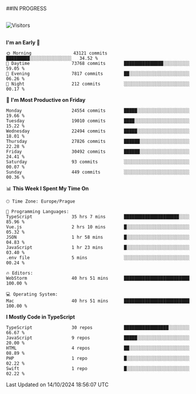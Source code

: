 ##IN PROGRESS
##
![Visitors](https://komarev.com/ghpvc/?username=petrbui&style=for-the-badge&label=Visitors+👀)



##
<!--
[![My GitHub stats](https://github-readme-stats.vercel.app/api?username=petrbui&theme=github_dark)](https://github.com/anuraghazra/github-readme-stats)

[![My wakatime stats](https://github-readme-stats.vercel.app/api/wakatime?username=petrbui&theme=github_dark)](https://github.com/anuraghazra/github-readme-stats)
-->
<!--START_SECTION:waka-->
**I'm an Early 🐤** 

```text
🌞 Morning                43121 commits       █████████░░░░░░░░░░░░░░░░   34.52 % 
🌆 Daytime                73768 commits       ███████████████░░░░░░░░░░   59.05 % 
🌃 Evening                7817 commits        ██░░░░░░░░░░░░░░░░░░░░░░░   06.26 % 
🌙 Night                  212 commits         ░░░░░░░░░░░░░░░░░░░░░░░░░   00.17 % 
```
📅 **I'm Most Productive on Friday** 

```text
Monday                   24554 commits       █████░░░░░░░░░░░░░░░░░░░░   19.66 % 
Tuesday                  19010 commits       ████░░░░░░░░░░░░░░░░░░░░░   15.22 % 
Wednesday                22494 commits       █████░░░░░░░░░░░░░░░░░░░░   18.01 % 
Thursday                 27826 commits       ██████░░░░░░░░░░░░░░░░░░░   22.28 % 
Friday                   30492 commits       ██████░░░░░░░░░░░░░░░░░░░   24.41 % 
Saturday                 93 commits          ░░░░░░░░░░░░░░░░░░░░░░░░░   00.07 % 
Sunday                   449 commits         ░░░░░░░░░░░░░░░░░░░░░░░░░   00.36 % 
```


📊 **This Week I Spent My Time On** 

```text
🕑︎ Time Zone: Europe/Prague

💬 Programming Languages: 
TypeScript               35 hrs 7 mins       █████████████████████░░░░   85.96 % 
Vue.js                   2 hrs 10 mins       █░░░░░░░░░░░░░░░░░░░░░░░░   05.32 % 
JSON                     1 hr 58 mins        █░░░░░░░░░░░░░░░░░░░░░░░░   04.83 % 
JavaScript               1 hr 23 mins        █░░░░░░░░░░░░░░░░░░░░░░░░   03.40 % 
.env file                5 mins              ░░░░░░░░░░░░░░░░░░░░░░░░░   00.24 % 

🔥 Editors: 
WebStorm                 40 hrs 51 mins      █████████████████████████   100.00 % 

💻 Operating System: 
Mac                      40 hrs 51 mins      █████████████████████████   100.00 % 
```

**I Mostly Code in TypeScript** 

```text
TypeScript               30 repos            █████████████████░░░░░░░░   66.67 % 
JavaScript               9 repos             █████░░░░░░░░░░░░░░░░░░░░   20.00 % 
HTML                     4 repos             ██░░░░░░░░░░░░░░░░░░░░░░░   08.89 % 
PHP                      1 repo              █░░░░░░░░░░░░░░░░░░░░░░░░   02.22 % 
Swift                    1 repo              █░░░░░░░░░░░░░░░░░░░░░░░░   02.22 % 
```




 Last Updated on 14/10/2024 18:56:07 UTC
<!--END_SECTION:waka-->
